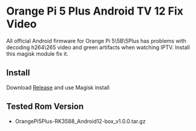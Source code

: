 # Orange Pi 5 Plus Android TV 12 Fix Video
All official Android firmware for Orange Pi 5\5B\5Plus has problems with decoding h264\265 video and green artifacts when watching IPTV. Install this magisk module fix it.

## Install
Download [Release](https://github.com/shiyunjin/Orange-Pi-5-Plus-Android-TV-12-Fix-Video/releases) and use Magisk install

## Tested Rom Version
 * OrangePi5Plus-RK3588_Android12-box_v1.0.0.tar.gz
